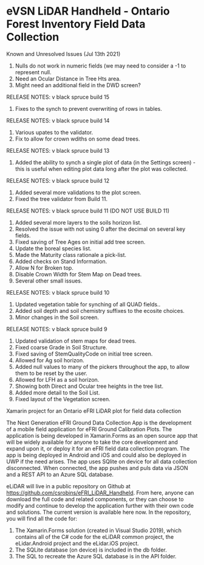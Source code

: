 # eVSN LiDAR Handheld - Ontario Forest Inventory Field Data Collection 

Known and Unresolved Issues (Jul 13th 2021)
1. Nulls do not work in numeric fields (we may need to consider a -1 to represent null.
2. Need an Ocular Distance in Tree Hts area.
3. Might need an additional field in the DWD screen?

RELEASE NOTES: v black spruce build 15

1. Fixes to the synch to prevent overwriting of rows in tables.

RELEASE NOTES: v black spruce build 14

1. Various upates to the validator.
2. Fix to allow for crown wdiths on some dead trees.

RELEASE NOTES: v black spruce build 13

1. Added the ability to synch a single plot of data (in the Settings screen) - this is useful when editing plot data long after the plot was collected.

RELEASE NOTES: v black spruce build 12

1. Added several more validations to the plot screen.
2. Fixed the tree validator from Build 11.

RELEASE NOTES: v black spruce build 11 (DO NOT USE BUILD 11)

1. Added several more layers to the soils horizon list.
2. Resolved the issue with not using 0 after the decimal on several key fields.
3. Fixed saving of Tree Ages on initial add tree screen.
4. Update the boreal species list.
5. Made the Maturity class rationale a pick-list.
6. Added checks on Stand Information.
7. Allow N for Broken top.
8. Disable Crown Width for Stem Map on Dead trees.
9. Several other small issues.

RELEASE NOTES: v black spruce build 10

1. Updated vegetation table for synching of all QUAD fields..
2. Added soil depth and soil chemistry suffixes to the ecosite choices. 
3. Minor changes in the Soil screen.

RELEASE NOTES: v black spruce build 9

1. Updated validation of stem maps for dead trees.
2. Fixed coarse Grade in Soil Structure. 
3. Fixed saving of StemQualityCode on initial tree screen.
4. Allowed for Ag soil horizon.
5. Added null values to many of the pickers throughout the app, to allow them to be reset by the user.
6. Allowed for LFH as a soil horizon.
7. Showing both Direct and Ocular tree heights in the tree list.
8. Added more detail to the Soil List.
9. Fixed layout of the Vegetation screen.


Xamarin project for an Ontario eFRI LiDAR plot for field data collection

The Next Generation eFRI Ground Data Collection App is the development of a mobile field application for eFRI Ground Calibration Plots.  The application is being developed in Xamarin.Forms as an open source app that will be widely available for anyone to take the core development and expand upon it, or deploy it for an eFRI field data collection program.  The app is being deployed in Android and iOS and could also be deployed in UWP if the need arises.  The app uses SQlite on device for all data collection disconnected.  When connected, the app pushes and puls data via JSON and a REST API to an Azure SQL database.

eLiDAR will live in a public repository on Github at https://github.com/csrobins/eFRI_LiDAR_Handheld.  From here, anyone can download the full code and related components, or they can choose to modify and continue to develop the application further with their own code and solutions.  The current version is available here now.  In the repository, you will find all the code for:
1.	The Xamarin.Forms solution (created in Visual Studio 2019), which contains all of the C# code for the eLiDAR common project, the eLidar.Android project and the eLidar.iOS project.
2.	The SQLite database (on device) is included in the db folder.
3.	The SQL to recreate the Azure SQL database is in the API folder.
